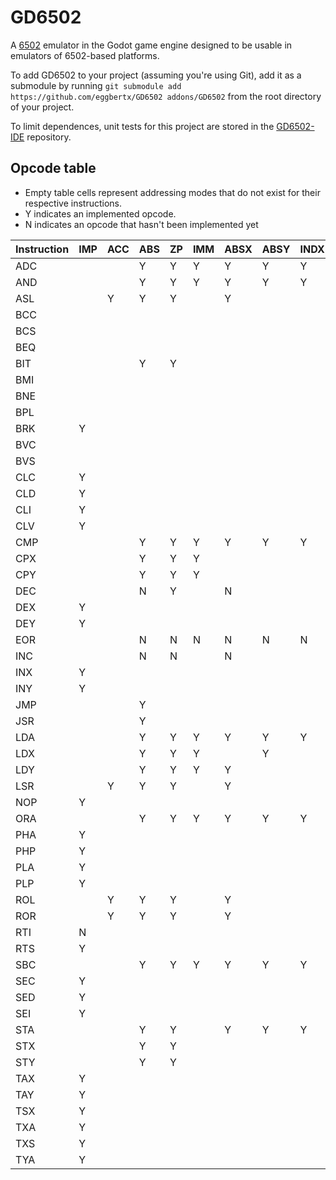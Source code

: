 # GD6502
A [6502](https://en.wikipedia.org/wiki/MOS_Technology_6502) emulator in the Godot game engine designed to be usable in emulators of 6502-based platforms.

To add GD6502 to your project (assuming you're using Git), add it as a submodule by running `git submodule add https://github.com/eggbertx/GD6502 addons/GD6502` from the root directory of your project.

To limit dependences, unit tests for this project are stored in the [GD6502-IDE](https://github.com/Eggbertx/GD6502-IDE) repository.

## Opcode table
* Empty table cells represent addressing modes that do not exist for their respective instructions.
* Y indicates an implemented opcode.
* N indicates an opcode that hasn't been implemented yet

Instruction | IMP | ACC | ABS |  ZP | IMM | ABSX | ABSY | INDX | INDY | ZPX | ZPY | REL | IND
------------|-----|-----|-----|-----|-----|------|------|------|------|-----|-----|-----|------
ADC         |     |     |  Y  |  Y  |  Y  |  Y   |  Y   |  Y   |  Y   |  Y  |     |     |    
AND         |     |     |  Y  |  Y  |  Y  |  Y   |  Y   |  Y   |  Y   |  Y  |     |     |    
ASL         |     |  Y  |  Y  |  Y  |     |  Y   |      |      |      |  Y  |     |     |    
BCC         |     |     |     |     |     |      |      |      |      |     |     |  N  |    
BCS         |     |     |     |     |     |      |      |      |      |     |     |  N  |    
BEQ         |     |     |     |     |     |      |      |      |      |     |     |  N  |    
BIT         |     |     |  Y  |  Y  |     |      |      |      |      |     |     |     |    
BMI         |     |     |     |     |     |      |      |      |      |     |     |  N  |    
BNE         |     |     |     |     |     |      |      |      |      |     |     |  N  |    
BPL         |     |     |     |     |     |      |      |      |      |     |     |  N  |    
BRK         |  Y  |     |     |     |     |      |      |      |      |     |     |     |    
BVC         |     |     |     |     |     |      |      |      |      |     |     |  N  |    
BVS         |     |     |     |     |     |      |      |      |      |     |     |  N  |    
CLC         |  Y  |     |     |     |     |      |      |      |      |     |     |     |    
CLD         |  Y  |     |     |     |     |      |      |      |      |     |     |     |    
CLI         |  Y  |     |     |     |     |      |      |      |      |     |     |     |    
CLV         |  Y  |     |     |     |     |      |      |      |      |     |     |     |    
CMP         |     |     |  Y  |  Y  |  Y  |  Y   |  Y   |  Y   |  Y   |  Y  |     |     |    
CPX         |     |     |  Y  |  Y  |  Y  |      |      |      |      |     |     |     |    
CPY         |     |     |  Y  |  Y  |  Y  |      |      |      |      |     |     |     |    
DEC         |     |     |  N  |  Y  |     |  N   |      |      |      |  N  |     |     |    
DEX         |  Y  |     |     |     |     |      |      |      |      |     |     |     |    
DEY         |  Y  |     |     |     |     |      |      |      |      |     |     |     |    
EOR         |     |     |  N  |  N  |  N  |  N   |  N   |  N   |  N   |  N  |     |     |    
INC         |     |     |  N  |  N  |     |  N   |      |      |      |  N  |     |     |    
INX         |  Y  |     |     |     |     |      |      |      |      |     |     |     |    
INY         |  Y  |     |     |     |     |      |      |      |      |     |     |     |    
JMP         |     |     |  Y  |     |     |      |      |      |      |     |     |     |  Y 
JSR         |     |     |  Y  |     |     |      |      |      |      |     |     |     |    
LDA         |     |     |  Y  |  Y  |  Y  |  Y   |  Y   |  Y   |  Y   |  Y  |     |     |    
LDX         |     |     |  Y  |  Y  |  Y  |      |  Y   |      |      |     |  Y  |     |    
LDY         |     |     |  Y  |  Y  |  Y  |  Y   |      |      |      |  N  |     |     |    
LSR         |     |  Y  |  Y  |  Y  |     |  Y   |      |      |      |  Y  |     |     |    
NOP         |  Y  |     |     |     |     |      |      |      |      |     |     |     |    
ORA         |     |     |  Y  |  Y  |  Y  |  Y   |  Y   |  Y   |  Y   |  Y  |     |     |    
PHA         |  Y  |     |     |     |     |      |      |      |      |     |     |     |    
PHP         |  Y  |     |     |     |     |      |      |      |      |     |     |     |    
PLA         |  Y  |     |     |     |     |      |      |      |      |     |     |     |    
PLP         |  Y  |     |     |     |     |      |      |      |      |     |     |     |    
ROL         |     |  Y  |  Y  |  Y  |     |  Y   |      |      |      |  Y  |     |     |    
ROR         |     |  Y  |  Y  |  Y  |     |  Y   |      |      |      |  Y  |     |     |    
RTI         |  N  |     |     |     |     |      |      |      |      |     |     |     |    
RTS         |  Y  |     |     |     |     |      |      |      |      |     |     |     |    
SBC         |     |     |  Y  |  Y  |  Y  |  Y   |  Y   |  Y   |  Y   |  Y  |     |     |    
SEC         |  Y  |     |     |     |     |      |      |      |      |     |     |     |    
SED         |  Y  |     |     |     |     |      |      |      |      |     |     |     |    
SEI         |  Y  |     |     |     |     |      |      |      |      |     |     |     |    
STA         |     |     |  Y  |  Y  |     |  Y   |  Y   |  Y   |  Y   |  Y  |     |     |    
STX         |     |     |  Y  |  Y  |     |      |      |      |      |     |  Y  |     |    
STY         |     |     |  Y  |  Y  |     |      |      |      |      |  Y  |     |     |    
TAX         |  Y  |     |     |     |     |      |      |      |      |     |     |     |    
TAY         |  Y  |     |     |     |     |      |      |      |      |     |     |     |    
TSX         |  Y  |     |     |     |     |      |      |      |      |     |     |     |    
TXA         |  Y  |     |     |     |     |      |      |      |      |     |     |     |    
TXS         |  Y  |     |     |     |     |      |      |      |      |     |     |     |    
TYA         |  Y  |     |     |     |     |      |      |      |      |     |     |     |    
